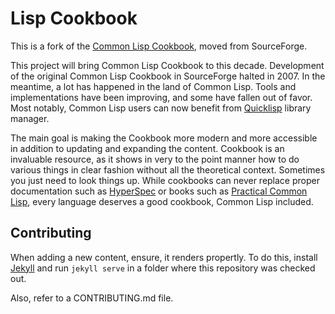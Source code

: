 # Lisp Cookbook

This is a fork of the [Common Lisp Cookbook][sf], moved from SourceForge.

This project will bring Common Lisp Cookbook to this decade. Development of the original Common Lisp Cookbook in SourceForge halted in 2007. In the meantime, a lot has happened in the land of Common Lisp. Tools and implementations have been improving, and some have fallen out of favor. Most notably, Common Lisp users can now benefit from [Quicklisp][ql] library manager.

The main goal is making the Cookbook more modern and more accessible in addition to updating and expanding the content. Cookbook is an invaluable resource, as it shows in very to the point manner how to do various things in clear fashion without all the theoretical context. Sometimes you just need to look things up. While cookbooks can never replace proper documentation such as [HyperSpec][hs] or books such as [Practical Common Lisp][pcl], every language deserves a good cookbook, Common Lisp included.

## Contributing

When adding a new content, ensure, it renders propertly. To do this, install [Jekyll][jekyll] and run `jekyll serve` in a folder where this repository was checked out.

Also, refer to a CONTRIBUTING.md file.

[sf]: http://cl-cookbook.sourceforge.net/
[ql]: https://www.quicklisp.org/
[hs]: http://www.lispworks.com/documentation/HyperSpec/Front/X_Master.htm
[pcl]: http://www.gigamonkeys.com/book/
[jekyll]: https://jekyllrb.com/docs/installation/
